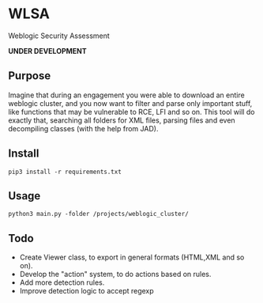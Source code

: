 # WLSA
Weblogic Security Assessment

**UNDER DEVELOPMENT**

## Purpose

Imagine that during an engagement you were able to download an entire weblogic cluster, and you now want to filter and parse only important stuff, like functions that may be vulnerable to RCE, LFI and so on. This tool will do exactly that, searching all folders for XML files, parsing files and even decompiling classes (with the help from JAD). 

## Install

```
pip3 install -r requirements.txt
```

## Usage

```
python3 main.py -folder /projects/weblogic_cluster/
```

## Todo

* Create Viewer class, to export in general formats (HTML,XML and so on).
* Develop the "action" system, to do actions based on rules.
* Add more detection rules.
* Improve detection logic to accept regexp


